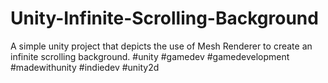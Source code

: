 # Unity-Infinite-Scrolling-Background
A simple unity project that depicts the use of Mesh Renderer to create an infinite scrolling background. #unity #gamedev #gamedevelopment #madewithunity #indiedev #unity2d
